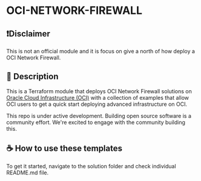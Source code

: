 # OCI-NETWORK-FIREWALL

## ❗Disclaimer 

This is not an official module and it is focus on give a north of how deploy a OCI Network Firewall.

## 📝 Description

This is a Terraform module that deploys OCI Network Firewall solutions on [Oracle Cloud Infrastructure (OCI)](https://docs.oracle.com/iaas/Content/network-firewall/overview.htm) with a collection of examples that allow OCI users to get a quick start deploying advanced infrastructure on OCI.

This repo is under active development. Building open source software is a community effort. We're excited to engage with the community building this.

## ☕ How to use these templates

To get it started, navigate to the solution folder and check individual README.md file. 